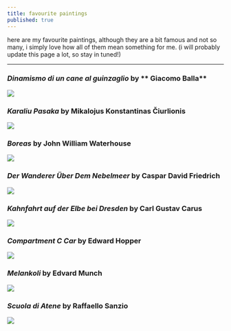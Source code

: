 ```yaml
---
title: favourite paintings
published: true
---
```


here are my favourite paintings, although they are a bit famous and not so many, i simply love how all of them mean something for me. 
(i will probably update this page a lot, so stay in tuned!)

---

### _Dinamismo di un cane al guinzaglio_ by ** Giacomo Balla**

![]({{site.baseurl}}/images/dynamism-of-dog.jpg)

### _Karaliu Pasaka_ by **Mikalojus Konstantinas Čiurlionis**

![]({{site.baseurl}}/images/Karaliu_pasaka.jpg)

### _Boreas_ by **John William Waterhouse**

![]({{site.baseurl}}/images/boreas.jpg)

### _Der Wanderer Über Dem Nebelmeer_ by **Caspar David Friedrich**

![]({{site.baseurl}}/images/wandererabovetheseaoffog2.jpg)

### _Kahnfahrt auf der Elbe bei Dresden_ by **Carl Gustav Carus**

![]({{site.baseurl}}/images/bargetriponelbeneardresden.jpg)


### _Compartment C Car_ by **Edward Hopper**

![]({{site.baseurl}}/images/compartmentccar.Jpg)

### _Melankoli_ by **Edvard Munch**

![]({{site.baseurl}}/images/melancolia.png)

### _Scuola di Atene_ by **Raffaello Sanzio**

![]({{site.baseurl}}/images/lascuoladiatene.jpg)
